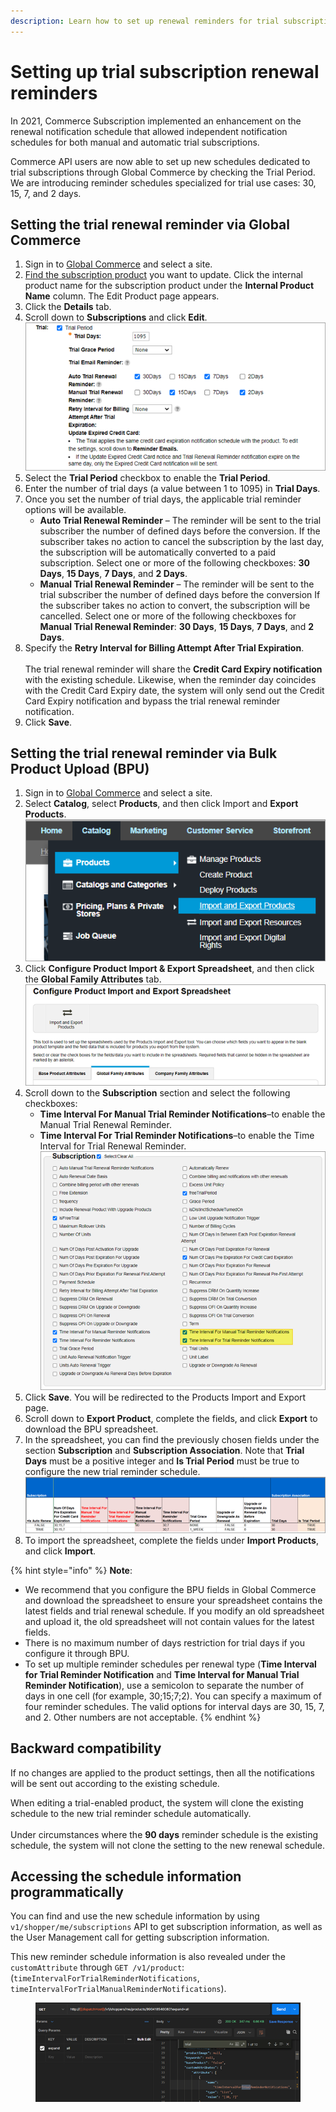 ```yaml
---
description: Learn how to set up renewal reminders for trial subscriptions.
---
```


# Setting up trial subscription renewal reminders

In 2021, Commerce Subscription implemented an enhancement on the renewal notification schedule that allowed independent notification schedules for both manual and automatic trial subscriptions.

Commerce API users are now able to set up new schedules dedicated to trial subscriptions through Global Commerce by checking the Trial Period. We are introducing reminder schedules specialized for trial use cases: 30, 15, 7, and 2 days.


Setting the trial renewal reminder via Global Commerce
------------------------------------------------------

1. Sign in to [Global Commerce](https://gc.digitalriver.com/gc/ent/login.do) and select a site.
2. [Find the subscription product](https://help.digitalriver.com/help/gc/Products/All-Products/Editing-a-product.htm#HowToSearchForProduct) you want to update. Click the internal product name for the subscription product under the **Internal Product Name** column. The Edit Product page appears.
3. Click the **Details** tab.
4. Scroll down to **Subscriptions** and click **Edit**. \
   <img src="../../../.gitbook/assets/trialsubscription.png" alt="" data-size="original">&#x20;
5. Select the **Trial Period** checkbox to enable the **Trial Period**.
6. Enter the number of trial days (a value between 1 to 1095) in **Trial Days**.
7. Once you set the number of trial days, the applicable trial reminder options will be available.&#x20;
   * &#x20;**Auto Trial Renewal Reminder** – The reminder will be sent to the trial subscriber the number of defined days before the conversion. If the subscriber takes no action to cancel the subscription by the last day, the subscription will be automatically converted to a paid subscription. Select one or more of the following checkboxes: **30 Days**, **15 Days**, **7 Days**, and **2 Days**.&#x20;
   * **Manual Trial Renewal Reminder** – The reminder will be sent to the trial subscriber the number of defined days before the conversion If the subscriber takes no action to convert, the subscription will be cancelled.  Select one or more of the following checkboxes for **Manual Trial Renewal Reminder**: **30 Days**, **15 Days**, **7 Days**, and **2 Days**.
8. Specify the **Retry Interval for Billing Attempt After Trial Expiration**.\
   \
   The trial renewal reminder will share the **Credit Card Expiry notification** with the existing schedule. Likewise, when the reminder day coincides with the Credit Card Expiry date, the system will only send out the Credit Card Expiry notification and bypass the trial renewal reminder notification.
9. Click **Save**.

## Setting the trial renewal reminder via Bulk Product Upload (BPU)

1. Sign in to [Global Commerce](https://gc.digitalriver.com/gc/ent/login.do) and select a site.
2. Select **Catalog**, select **Products**, and then click Import and **Export Products**. \
   <img src="../../../.gitbook/assets/importandexportproducts.png" alt="" data-size="original">&#x20;
3. Click **Configure Product Import & Export Spreadsheet**, and then click the **Global Family Attributes** tab. \
   <img src="../../../.gitbook/assets/configureproductimport.png" alt="" data-size="original">&#x20;
4. Scroll down to the **Subscription** section and select the following checkboxes:
   * **Time Interval For Manual Trial Reminder Notifications**–to enable the Manual Trial Renewal Reminder.
   * **Time Interval For Trial Reminder Notifications**–to enable the Time Interval for Trial Renewal Reminder. \
     <img src="../../../.gitbook/assets/subscriptionselectall.png" alt="" data-size="original">&#x20;
5. Click **Save**. You will be redirected to the Products Import and Export page.
6. Scroll down to **Export Product**, complete the fields, and click **Export** to download the BPU spreadsheet.
7. In the spreadsheet, you can find the previously chosen fields under the section **Subscription** and **Subscription Association**. Note that **Trial Days** must be a positive integer and **Is Trial Period** must be true to configure the new trial reminder schedule.  \
   <img src="../../../.gitbook/assets/subscriptionassociation.png" alt="" data-size="original">&#x20;
8. To import the spreadsheet, complete the fields under **Import Products**, and click **Import**.

{% hint style="info" %}
**Note**:

*
  We recommend that you configure the BPU fields in Global Commerce and download the spreadsheet to ensure your spreadsheet contains the latest fields and trial renewal schedule. If you modify an old spreadsheet and upload it, the old spreadsheet will not contain values for the latest fields.
*
  There is no maximum number of days restriction for trial days if you configure it through BPU.
* &#x20;To set up multiple reminder schedules per renewal type (**Time Interval for Trial Reminder Notification** and **Time Interval for Manual Trial Reminder Notification**), use a semicolon to separate the number of days in one cell (for example, 30;15;7;2). You can specify a maximum of four reminder schedules. The valid options for interval days are 30, 15, 7, and 2. Other numbers are not acceptable.
{% endhint %}

## Backward compatibility

If no changes are applied to the product settings, then all the notifications will be sent out according to the existing schedule.&#x20;

When editing a trial-enabled product, the system will clone the existing schedule to the new trial reminder schedule automatically.\
\
Under circumstances where the **90 days** reminder schedule is the existing schedule, the system will not clone the setting to the new renewal schedule.



## Accessing the schedule information programmatically

You can find and use the new schedule information by using `v1/shopper/me/subscriptions` API to get subscription information, as well as the User Management call for getting subscription information.

This new reminder schedule information is also revealed under the `customAttribute` through `GET /v1/product`: (`timeIntervalForTrialReminderNotifications`, `timeIntervalForTrialManualReminderNotifications`).

<figure><img src="../../../.gitbook/assets/image (2) (2).png" alt=""><figcaption></figcaption></figure>
